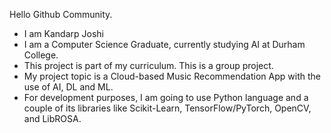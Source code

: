 Hello Github Community.

- I am Kandarp Joshi
- I am a Computer Science Graduate, currently studying AI at Durham College.
- This project is part of my curriculum. This is a group project.
- My project topic is a Cloud-based Music Recommendation App with the use of AI, DL and ML.
- For development purposes, I am going to use Python language and a couple of its libraries like Scikit-Learn, TensorFlow/PyTorch, OpenCV, and LibROSA.
  
